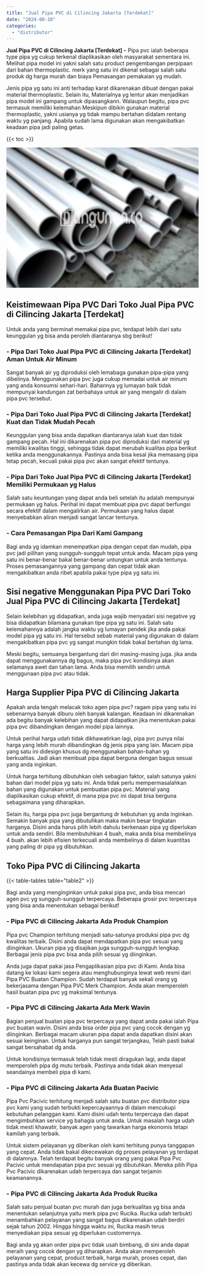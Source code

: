 ```yaml
---
title: "Jual Pipa PVC di Cilincing Jakarta [Terdekat]"
date: "2024-08-10"
categories: 
  - "distributor"
---
```


**Jual Pipa PVC di Cilincing Jakarta \[Terdekat\]** – Pipa pvc ialah beberapa type pipa yg cukup terkenal diaplikasikan oleh masyarakat sementara ini. Melihat pipa model ini yakni salah satu product pengembangan perpipaan dari bahan thermoplastic. merk yang satu ini dikenal sebagai salah satu produk dg harga murah dan biaya Pemasangan pemakaian yg mudah.

Jenis pipa yg satu ini anti terhadap karat dikarenakan dibuat dengan pakai material thermoplastic. Selain itu, Materialnya yg lentur akan menjadikan pipa model ini gampang untuk dipasangkann. Walaupun begitu, pipa pvc termasuk memiliki kelemahan Meskipun dibikin gunakan material thermoplastic, yakni usianya yg tidak mampu bertahan didalam rentang waktu yg panjang. Apabila sudah lama digunakan akan mengakibatkan keadaan pipa jadi paling getas.

{{< toc >}}

![Jual Pipa PVC di Cilincing Jakarta [Terdekat]](/images/jaul-pipa-pvc-48.png)

## Keistimewaan Pipa PVC Dari Toko Jual Pipa PVC di Cilincing Jakarta \[Terdekat\]

Untuk anda yang berminat memakai pipa pvc, terdapat lebih dari satu keunggulan yg bisa anda peroleh diantaranya sbg berikut!

### \- Pipa Dari Toko Jual Pipa PVC di Cilincing Jakarta \[Terdekat\] Aman Untuk Air Minum

Sangat banyak air yg diproduksi oleh lemabaga gunakan pipa-pipa yang dibelinya. Menggunakan pipa pvc juga cukup memadai untuk air minum yang anda konsumsi sehari-hari. Bahannya yg lumayan baik tidak mempunyai kandungan zat berbahaya untuk air yang mengalir di dalam pipa pvc tersebut.

### \- Pipa Dari Toko Jual Pipa PVC di Cilincing Jakarta \[Terdekat\] Kuat dan Tidak Mudah Pecah

Keunggulan yang bisa anda dapatkan diantaranya ialah kuat dan tidak gampang pecah. Hal ini dikarenakan pipa pvc diproduksi dari material yg memiliki kwalitas tinggi, sehingga tidak dapat merubah kualitas pipa berikut ketika anda menggunakannya. Pastinya anda bisa kesal jika memasang pipa tetap pecah, kecuali pakai pipa pvc akan sangat efektif tentunya.

### \- Pipa Dari Toko Jual Pipa PVC di Cilincing Jakarta \[Terdekat\] Memiliki Permukaan yg Halus

Salah satu keuntungan yang dapat anda beli setelah itu adalah mempunyai permukaan yg halus. Perihal ini dapat membuat pipa pvc dapat berfungsi secara efektif dalam mengalirkan air. Permukaan yang halus dapat menyebabkan aliran menjadi sangat lancar tentunya.

### \- Cara Pemasangan Pipa Dari Kami Gampang

Bagi anda yg idamkan menempatkan pipa dengan cepat dan mudah, pipa pvc jadi pilihan yang sungguh-sungguh tepat untuk anda. Macam pipa yang satu ini benar-benar bakal benar-benar untungkan untuk anda tentunya. Proses pemasangannya yang gampang dan cepat tidak akan mengakibatkan anda ribet apabila pakai type pipa yg satu ini.

## Sisi negative Menggunakan Pipa PVC Dari Toko Jual Pipa PVC di Cilincing Jakarta \[Terdekat\]

Selain kelebihan yg didapatkan, anda juga wajib menyadari sisi negative yg bisa didapatkan bilamana gunakan tipe pipa yg satu ini. Salah satu kelemahannya adalah jangka waktu yg lumayan pendek jika anda pakai model pipa yg satu ini. Hal tersebut sebab material yang digunakan di dalam mengakibatkan pipa pvc yg sangat mungkin tidak bakal bertahan dg lama.

Meski begitu, semuanya bergantung dari diri masing-masing juga. jika anda dapat menggunakannya dg bagus, maka pipa pvc kondisinya akan selamanya awet dan tahan lama. Anda bisa memilih sendiri untuk menggunaan pipa pvc atau tidak.

## Harga Supplier Pipa PVC di Cilincing Jakarta

Apakah anda tengah melacak toko agen pipa pvc? ragam pipa yang satu ini sebenarnya banyak diburu oleh banyak kalangan. Keadaan ini dikarenakan ada begitu banyak kelebihan yang dapat didapatkan jika menentukan pakai pipa pvc dibandingkan dengan model pipa lainnya.

Untuk perihal harga udah tidak dikhawatirkan lagi, pipa pvc punya nilai harga yang lebih murah dibandingkan dg jenis pipa yang lain. Macam pipa yang satu ini didesign khusus dg menggunakan bahan-bahan yg berkualtias. Jadi akan membuat pipa dapat berguna dengan bagus sesuai yang anda inginkan.

Untuk harga terhitung dibutuhkan oleh sebagian faktor, salah satunya yakni bahan dari model pipa yg satu ini. Anda tidak perlu mempermasalahkan bahan yang digunakan untuk pembuatan pipa pvc. Material yang diaplikasikan cukup efektif, di mana pipa pvc ini dapat bisa berguna sebagaimana yang diharapkan.

Selain itu, harga pipa pvc juga bergantung dr kebutuhan yg anda inginkan. Semakin banyak pipa yang dibutuhkan maka makin besar tingkatan harganya. Disini anda harus pilih lebih dahulu berkenaan pipa yg diperlukan untuk anda sendiri. Bila membutuhkan 4 buah, maka anda bisa membelinya 4 buah. akan lebih efisien terkecuali anda membelinya di dalam kuantitas yang paling dr pipa yg dibutuhkan.

## Toko Pipa PVC di Cilincing Jakarta

{{< table-tables table="table2" >}}

Bagi anda yang menginginkan untuk pakai pipa pvc, anda bisa mencari agen pvc yg sungguh-sungguh terpercaya. Beberapa grosir pvc terpercaya yang bisa anda menentukan sebagai berikut!

### \- Pipa PVC di Cilincing Jakarta Ada Produk Champion

Pipa pvc Champion terhitung menjadi satu-satunya produksi pipa pvc dg kwalitas terbaik. Disini anda dapat mendapatkan pipa pvc sesuai yang diinginkan. Ukuran pipa yg disajikan juga sungguh-sungguh lengkap. Berbagai jenis pipa pvc bisa anda pilih sesuai yg diinginkan.

Anda juga dapat pakai jasa Pengaplikasian pipa pvc di Kami. Anda bisa datang ke lokasi kami segera atau menghubunginya lewat web resmi dari Pipa PVC Buatan Champion. Sudah terdapat banyak sekali orang yg bekerjasama dengan Pipa PVC Merk Champion. Anda akan memperoleh hasil buatan pipa pvc yg maksimal tentunya.

### \- Pipa PVC di Cilincing Jakarta Ada Merk Wavin

Bagian penjual buatan pipa pvc terpercaya yang dapat anda pakai ialah Pipa pvc buatan wavin. Disini anda bisa order pipa pvc yang cocok dengan yg diinginkan. Berbagai macam ukuran pipa dapat anda dapatkan disini akan sesuai keinginan. Untuk harganya pun sangat terjangkau, Telah pasti bakal sangat bersahabat dg anda.

Untuk kondisinya termasuk telah tidak mesti diragukan lagi, anda dapat memperoleh pipa dg mutu terbaik. Pastinya anda tidak akan menyesal seandainya membeli pipa di kami.

### \- Pipa PVC di Cilincing Jakarta Ada Buatan Pacivic

Pipa Pvc Pacivic terhitung menjadi salah satu buatan pvc distributor pipa pvc kami yang sudah terbukti kepercayaannya di dalam mencukupi kebutuhan pelanggan kami. Kami disini udah tentu terpercaya dan dapat mengimbuhkan service yg bahagia untuk anda. Untuk masalah harga udah tidak mesti khawatir, banyak agen yang tawarkan harga ekonomis tetapi kamilah yang terbaik.

Untuk sistem pelayanan yg diberikan oleh kami terhitung punya tanggapan yang cepat. Anda tidak bakal dikecewakan dg proses pelayanan yg terdapat di dalamnya. Telah terdapat begitu banyak orang yang pakai Pipa Pvc Pacivic untuk mendapatan pipa pvc sesuai yg dibutuhkan. Mereka pilih Pipa Pvc Pacivic dikarenakan udah terpercaya dan sangat terjamin keamanannya.

### \- Pipa PVC di Cilincing Jakarta Ada Produk Rucika

Salah satu penjual buatan pvc murah dan juga berkualitas yg bisa anda menentukan selanjutnya yaitu merk pipa pvc Rucika. Rucika udah terbukti menambahkan pelayanan yang sangat bagus dikarenakan udah berdiri sejak tahun 2002. Hingga hingga waktu ini, Rucika masih terus menyediakan pipa sesuai yg diperlukan customernya.

Bagi anda yg akan order pipa pvc tidak usah bimbang, di sini anda dapat meraih yang cocok dengan yg diharapkan. Anda akan memperoleh pelayanan yang cepat, product terbaik, harga murah, proses cepat, dan pastinya anda tidak akan kecewa dg service yg diberikan.
